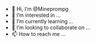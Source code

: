 - 👋 Hi, I’m @Mineprompg
- 👀 I’m interested in ...
- 🌱 I’m currently learning ...
- 💞️ I’m looking to collaborate on ...
- 📫 How to reach me ...

<!---
Mineprompg/Mineprompg is a ✨ special ✨ repository because its `README.md` (this file) appears on your GitHub profile.
You can click the Preview link to take a look at your changes.
--->
